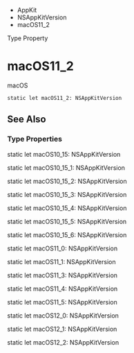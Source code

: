 

- AppKit
- NSAppKitVersion
-  macOS11_2 

Type Property

# macOS11_2

macOS

``` source
static let macOS11_2: NSAppKitVersion
```

## See Also

### Type Properties

static let macOS10_15: NSAppKitVersion

static let macOS10_15_1: NSAppKitVersion

static let macOS10_15_2: NSAppKitVersion

static let macOS10_15_3: NSAppKitVersion

static let macOS10_15_4: NSAppKitVersion

static let macOS10_15_5: NSAppKitVersion

static let macOS10_15_6: NSAppKitVersion

static let macOS11_0: NSAppKitVersion

static let macOS11_1: NSAppKitVersion

static let macOS11_3: NSAppKitVersion

static let macOS11_4: NSAppKitVersion

static let macOS11_5: NSAppKitVersion

static let macOS12_0: NSAppKitVersion

static let macOS12_1: NSAppKitVersion

static let macOS12_2: NSAppKitVersion

